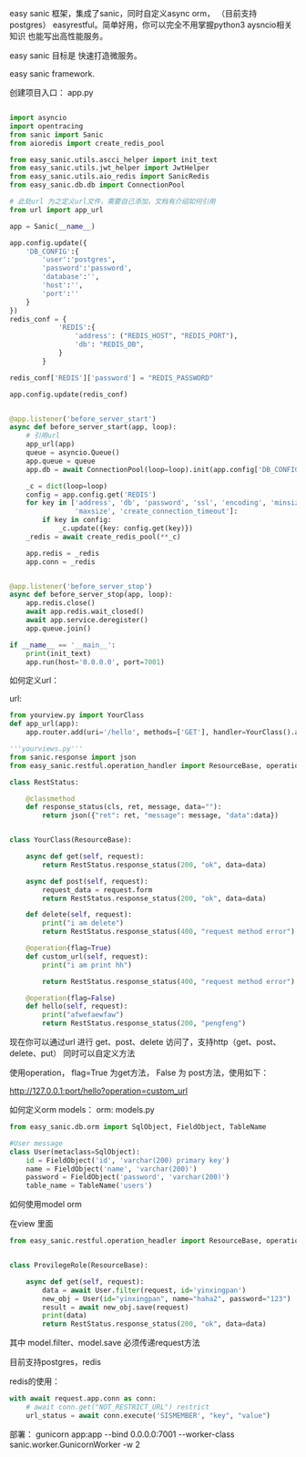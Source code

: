 easy sanic 框架，集成了sanic，同时自定义async orm， （目前支持postgres）
easyrestful。简单好用，你可以完全不用掌握python3 aysncio相关知识 也能写出高性能服务。

easy sanic 目标是 快速打造微服务。

easy sanic framework.


创建项目入口：
app.py
```python

import asyncio
import opentracing
from sanic import Sanic
from aioredis import create_redis_pool

from easy_sanic.utils.ascci_helper import init_text
from easy_sanic.utils.jwt_helper import JwtHelper
from easy_sanic.utils.aio_redis import SanicRedis
from easy_sanic.db.db import ConnectionPool

# 此处url 为之定义url文件，需要自己添加，文档有介绍如何引用
from url import app_url

app = Sanic(__name__)

app.config.update({
    'DB_CONFIG':{
        'user':'postgres',
        'password':'password',
        'database':'',
        'host':'',
        'port':''
    }
})
redis_conf = {
            'REDIS':{
                'address': ("REDIS_HOST", "REDIS_PORT"),
                'db': "REDIS_DB",
            }
        }

redis_conf['REDIS']['password'] = "REDIS_PASSWORD"

app.config.update(redis_conf)


@app.listener('before_server_start')
async def before_server_start(app, loop):
    # 引用url
    app_url(app)
    queue = asyncio.Queue()
    app.queue = queue
    app.db = await ConnectionPool(loop=loop).init(app.config['DB_CONFIG'])

    _c = dict(loop=loop)
    config = app.config.get('REDIS')
    for key in ['address', 'db', 'password', 'ssl', 'encoding', 'minsize',
                'maxsize', 'create_connection_timeout']:
        if key in config:
            _c.update({key: config.get(key)})
    _redis = await create_redis_pool(**_c)

    app.redis = _redis
    app.conn = _redis


@app.listener('before_server_stop')
async def before_server_stop(app, loop):
    app.redis.close()
    await app.redis.wait_closed()
    await app.service.deregister()
    app.queue.join()

if __name__ == '__main__':
    print(init_text)
    app.run(host='0.0.0.0', port=7001)
```


如何定义url：

url:
```python
from yourview.py import YourClass
def app_url(app):
    app.router.add(uri='/hello', methods=['GET'], handler=YourClass().as_views)

```

```python
'''yourviews.py'''
from sanic.response import json
from easy_sanic.restful.operation_handler import ResourceBase, operation

class RestStatus:

    @classmethod
    def response_status(cls, ret, message, data=""):
        return json({"ret": ret, "message": message, "data":data})


class YourClass(ResourceBase):

    async def get(self, request):
        return RestStatus.response_status(200, "ok", data=data)

    async def post(self, request):
        request_data = request.form
        return RestStatus.response_status(200, "ok", data=data)

    def delete(self, request):
        print("i am delete")
        return RestStatus.response_status(400, "request method error")

    @operation(flag=True)
    def custom_url(self, request):
        print("i am print hh")

        return RestStatus.response_status(400, "request method error")

    @operation(flag=False)
    def hello(self, request):
        print("afwefaewfaw")
        return RestStatus.response_status(200, "pengfeng")


```

现在你可以通过url 进行 get、post、delete 访问了，支持http（get、post、delete、put）
同时可以自定义方法

使用operation， flag=True 为get方法， False 为 post方法，使用如下：


http://127.0.0.1:port/hello?operation=custom_url




如何定义orm models：
orm:
models.py
```python
from easy_sanic.db.orm import SqlObject, FieldObject, TableName

#User message
class User(metaclass=SqlObject):
    id = FieldObject('id', 'varchar(200) primary key')
    name = FieldObject('name', 'varchar(200)')
    password = FieldObject('password', 'varchar(200)')
    table_name = TableName('users')

```


如何使用model orm


在view 里面
```python
from easy_sanic.restful.operation_headler import ResourceBase, operation


class ProvilegeRole(ResourceBase):

    async def get(self, request):
        data = await User.filter(request, id='yinxingpan')
        new_obj = User(id="yinxingpan", name="haha2", password="123")
        result = await new_obj.save(request)
        print(data)
        return RestStatus.response_status(200, "ok", data=data)

```

其中 model.filter、model.save  必须传递request方法




目前支持postgres，redis

redis的使用：
```python
with await request.app.conn as conn:
    # await conn.get("NOT_RESTRICT_URL") restrict
    url_status = await conn.execute('SISMEMBER', "key", "value")
```


部署：
gunicorn app:app --bind 0.0.0.0:7001 --worker-class sanic.worker.GunicornWorker -w 2
